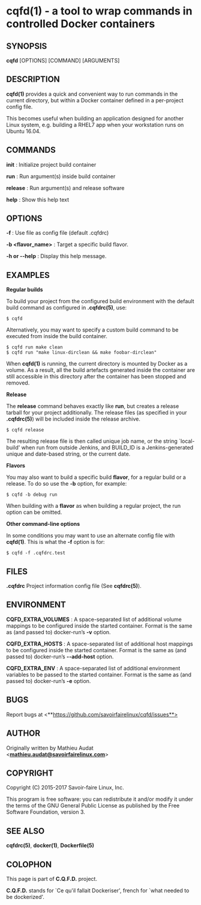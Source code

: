 cqfd(1) - a tool to wrap commands in controlled Docker containers
===

## SYNOPSIS

**cqfd** [OPTIONS] [COMMAND] [ARGUMENTS]

## DESCRIPTION

**cqfd(1)** provides a quick and convenient way to run commands in the current
directory, but within a Docker container defined in a per-project config file.

This becomes useful when building an application designed for another Linux
system, e.g. building a RHEL7 app when your workstation runs on Ubuntu 16.04.

## COMMANDS

**init**
: Initialize project build container

**run**
: Run argument(s) inside build container

**release**
: Run argument(s) and release software

**help**
: Show this help text

## OPTIONS

**-f <file>**
: Use file as config file (default .cqfdrc)

**-b <flavor_name>**
: Target a specific build flavor.

**-h or --help**
: Display this help message.

## EXAMPLES

**Regular builds**

To build your project from the configured build environment with the default
build command as configured in **.cqfdrc(5)**, use:

```
$ cqfd
```

Alternatively, you may want to specify a custom build command to be executed
from inside the build container.

```
$ cqfd run make clean
$ cqfd run "make linux-dirclean && make foobar-dirclean"
```

When **cqfd(1)** is running, the current directory is mounted by Docker as a
volume. As a result, all the build artefacts generated inside the container are
still accessible in this directory after the container has been stopped and
removed.

**Release**

The __release__ command behaves exactly like __run__, but creates a release
tarball for your project additionally. The release files (as specified in your
**.cqfdrc(5)**) will be included inside the release archive.

```
$ cqfd release
```

The resulting release file is then called unique job name, or the string
`local-build' when run from outside Jenkins, and BUILD_ID is a Jenkins-generated
unique and date-based string, or the current date.

**Flavors**

You may also want to build a specific build __flavor__, for a regular build or
a release. To do so use the __-b__ option, for example:

```
$ cqfd -b debug run
```

When building with a __flavor__ as when building a regular project, the run
option can be omitted.

**Other command-line options**

In some conditions you may want to use an alternate config file with
**cqfd(1)**. This is what the __-f__ option is for:

```
$ cqfd -f .cqfdrc.test
```

## FILES

**.cqfdrc**
    Project information config file (See **cqfdrc(5)**).

## ENVIRONMENT

**CQFD_EXTRA_VOLUMES**
: A space-separated list of additional volume mappings to be configured inside
the started container. Format is the same as (and passed to) docker-run’s __-v__
option.

**CQFD_EXTRA_HOSTS**
: A space-separated list of additional host mappings to be configured inside the
started container. Format is the same as (and passed to) docker-run’s
__--add-host__ option.

**CQFD_EXTRA_ENV**
: A space-separated list of additional environment variables to be passed to the
started container. Format is the same as (and passed to) docker-run’s __-e__
option.

## BUGS

Report bugs at <**https://github.com/savoirfairelinux/cqfd/issues**>

## AUTHOR

Originally written by Mathieu Audat <**mathieu.audat@savoirfairelinux.com**>

## COPYRIGHT

Copyright (C) 2015-2017 Savoir-faire Linux, Inc.

This program is free software: you can redistribute it and/or modify
it under the terms of the GNU General Public License as published by
the Free Software Foundation, version 3.

## SEE ALSO

**cqfdrc(5)**, **docker(1)**, **Dockerfile(5)**

## COLOPHON

This page is part of **C.Q.F.D.** project.

**C.Q.F.D.** stands for \`Ce qu'il fallait Dockeriser', french for \`what needed
to be dockerized'.
